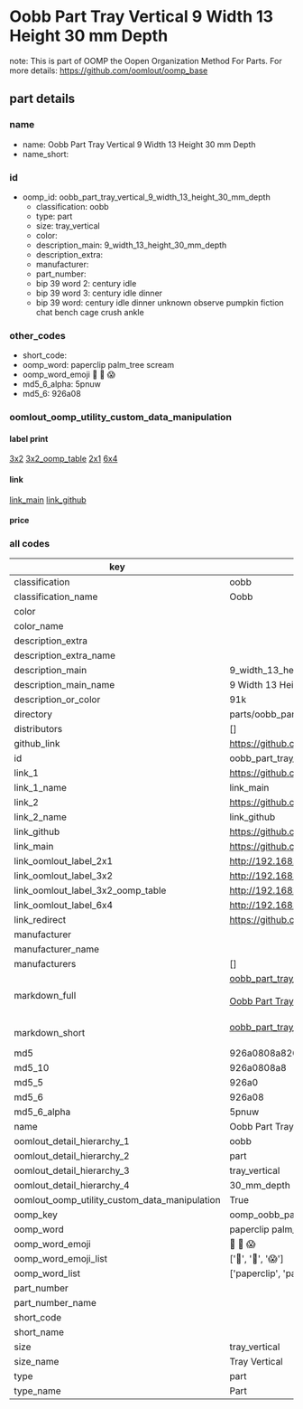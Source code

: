 # Oobb Part Tray Vertical 9 Width 13 Height 30 mm Depth  

note: This is part of OOMP the Oopen Organization Method For Parts. For more details: https://github.com/oomlout/oomp_base

##  part details
  







### name
* name: Oobb Part Tray Vertical 9 Width 13 Height 30 mm Depth
* name_short: 
### id
* oomp_id: oobb_part_tray_vertical_9_width_13_height_30_mm_depth
  * classification: oobb
  * type: part
  * size: tray_vertical
  * color: 
  * description_main: 9_width_13_height_30_mm_depth
  * description_extra: 
  * manufacturer: 
  * part_number: 
  * bip 39 word 2: century idle
  * bip 39 word 3: century idle dinner
  * bip 39 word: century idle dinner unknown observe pumpkin fiction chat bench cage crush ankle

### other_codes
* short_code: 
* oomp_word: paperclip palm_tree scream
* oomp_word_emoji :paperclip: :palm_tree: :scream:
* md5_6_alpha: 5pnuw
* md5_6: 926a08






### oomlout_oomp_utility_custom_data_manipulation
#### label print
[3x2](http://192.168.1.245:1112/?label=oomp%205pnuw)
[3x2_oomp_table](http://192.168.1.108:1112/?label=oomp%205pnuw)
[2x1](http://192.168.1.242:1112/?label=oomp%205pnuw)
[6x4](http://192.168.1.55:1112/?label=oomp%205pnuw)    

#### link

[link_main](https://github.com/oomlout/oomlout_oomp_version_1_messy/tree/main/parts/oobb_part_tray_vertical_9_width_13_height_30_mm_depth) [link_github](https://github.com/oomlout/oomlout_oomp_version_1_messy/tree/main/parts/oobb_part_tray_vertical_9_width_13_height_30_mm_depth)                             

#### price







### all codes 
| key | value |  
| --- | --- |  
| classification | oobb |  
| classification_name | Oobb |  
| color |  |  
| color_name |  |  
| description_extra |  |  
| description_extra_name |  |  
| description_main | 9_width_13_height_30_mm_depth |  
| description_main_name | 9 Width 13 Height 30 mm Depth |  
| description_or_color | 91k |  
| directory | parts/oobb_part_tray_vertical_9_width_13_height_30_mm_depth |  
| distributors | [] |  
| github_link | https://github.com/oomlout/oomlout_oomp_part_src/tree/main/parts/oobb_part_tray_vertical_9_width_13_height_30_mm_depth |  
| id | oobb_part_tray_vertical_9_width_13_height_30_mm_depth |  
| link_1 | https://github.com/oomlout/oomlout_oomp_version_1_messy/tree/main/parts/oobb_part_tray_vertical_9_width_13_height_30_mm_depth |  
| link_1_name | link_main |  
| link_2 | https://github.com/oomlout/oomlout_oomp_version_1_messy/tree/main/parts/oobb_part_tray_vertical_9_width_13_height_30_mm_depth |  
| link_2_name | link_github |  
| link_github | https://github.com/oomlout/oomlout_oomp_version_1_messy/tree/main/parts/oobb_part_tray_vertical_9_width_13_height_30_mm_depth |  
| link_main | https://github.com/oomlout/oomlout_oomp_version_1_messy/tree/main/parts/oobb_part_tray_vertical_9_width_13_height_30_mm_depth |  
| link_oomlout_label_2x1 | http://192.168.1.242:1112/?label=oomp%205pnuw |  
| link_oomlout_label_3x2 | http://192.168.1.245:1112/?label=oomp%205pnuw |  
| link_oomlout_label_3x2_oomp_table | http://192.168.1.108:1112/?label=oomp%205pnuw |  
| link_oomlout_label_6x4 | http://192.168.1.55:1112/?label=oomp%205pnuw |  
| link_redirect | https://github.com/oomlout/oomlout_oomp_version_1_messy/tree/main/parts/oobb_part_tray_vertical_9_width_13_height_30_mm_depth |  
| manufacturer |  |  
| manufacturer_name |  |  
| manufacturers | [] |  
| markdown_full | [oobb_part_tray_vertical_9_width_13_height_30_mm_depth](none)<br>[](none)<br>[Oobb Part Tray Vertical 9 Width 13 Height 30 Mm Depth](none)<br><br> |  
| markdown_short | [oobb_part_tray_vertical_9_width_13_height_30_mm_depth](none)<br><br> |  
| md5 | 926a0808a826cabab6cc3ede7c9c292b |  
| md5_10 | 926a0808a8 |  
| md5_5 | 926a0 |  
| md5_6 | 926a08 |  
| md5_6_alpha | 5pnuw |  
| name | Oobb Part Tray Vertical 9 Width 13 Height 30 mm Depth |  
| oomlout_detail_hierarchy_1 | oobb |  
| oomlout_detail_hierarchy_2 | part |  
| oomlout_detail_hierarchy_3 | tray_vertical |  
| oomlout_detail_hierarchy_4 | 30_mm_depth |  
| oomlout_oomp_utility_custom_data_manipulation | True |  
| oomp_key | oomp_oobb_part_tray_vertical_9_width_13_height_30_mm_depth |  
| oomp_word | paperclip palm_tree scream |  
| oomp_word_emoji | :paperclip: :palm_tree: :scream: |  
| oomp_word_emoji_list | [':paperclip:', ':palm_tree:', ':scream:'] |  
| oomp_word_list | ['paperclip', 'palm_tree', 'scream'] |  
| part_number |  |  
| part_number_name |  |  
| short_code |  |  
| short_name |  |  
| size | tray_vertical |  
| size_name | Tray Vertical |  
| type | part |  
| type_name | Part |  
